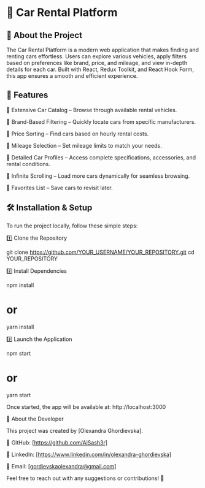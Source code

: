 # 🚗 Car Rental Platform
## 🌟 About the Project
The Car Rental Platform is a modern web application that makes finding and renting cars effortless. Users can explore various vehicles, apply filters based on preferences like brand, price, and mileage, and view in-depth details for each car. Built with React, Redux Toolkit, and React Hook Form, this app ensures a smooth and efficient experience.

## 🚀 Features

🔹 Extensive Car Catalog – Browse through available rental vehicles.

🔹 Brand-Based Filtering – Quickly locate cars from specific manufacturers.

🔹 Price Sorting – Find cars based on hourly rental costs.

🔹 Mileage Selection – Set mileage limits to match your needs.

🔹 Detailed Car Profiles – Access complete specifications, accessories, and rental conditions.

🔹 Infinite Scrolling – Load more cars dynamically for seamless browsing.

🔹 Favorites List – Save cars to revisit later.

## 🛠 Installation & Setup

To run the project locally, follow these simple steps:

1️⃣ Clone the Repository

git clone https://github.com/YOUR_USERNAME/YOUR_REPOSITORY.git
cd YOUR_REPOSITORY


2️⃣ Install Dependencies

npm install
# or
yarn install


3️⃣ Launch the Application

npm start
# or
yarn start


Once started, the app will be available at: http://localhost:3000

👤 About the Developer

This project was created by [Olexandra Ghordievska].

🔗 GitHub: [https://github.com/AlSash3r]

🔗 LinkedIn: [https://www.linkedin.com/in/olexandra-ghordievska]

📧 Email: [gordievskaolexandra@gmail.com]

Feel free to reach out with any suggestions or contributions! 🚀



